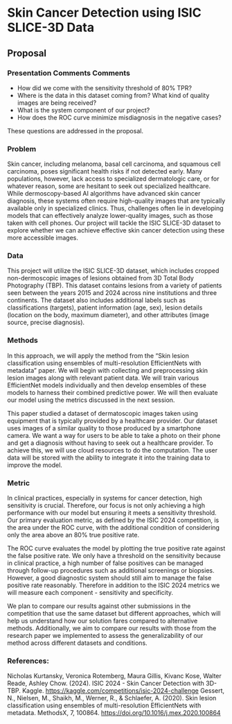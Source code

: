 # Skin Cancer Detection using ISIC SLICE-3D Data

## Proposal
### Presentation Comments Comments
- How did we come with the sensitivity threshold of 80% TPR?
- Where is the data in this dataset coming from? What kind of quality images are being received? 
- What is the system component of our project? 
- How does the ROC curve minimize misdiagnosis in the negative cases?

These questions are addressed in the proposal.

### Problem
Skin cancer, including melanoma, basal cell carcinoma, and squamous cell carcinoma, poses significant health risks if not detected early. Many populations, however, lack access to specialized dermatologic care, or for whatever reason, some are hesitant to seek out specialized healthcare. While dermoscopy-based AI algorithms have advanced skin cancer diagnosis, these systems often require high-quality images that are typically available only in specialized clinics. Thus, challenges often lie in developing models that can effectively analyze lower-quality images, such as those taken with cell phones. Our project will tackle the ISIC SLICE-3D dataset to explore whether we can achieve effective skin cancer detection using these more accessible images.
### Data
This project will utilize the ISIC SLICE-3D dataset, which includes cropped non-dermoscopic images of lesions obtained from 3D Total Body Photography (TBP). This dataset contains lesions from a variety of patients seen between the years 2015 and 2024 across nine institutions and three continents. The dataset also includes additional labels such as classifications (targets), patient information (age, sex), lesion details (location on the body, maximum diameter), and other attributes (image source, precise diagnosis).
### Methods

In this approach, we will apply the method from the “Skin lesion classification using ensembles of multi-resolution EfficientNets with metadata” paper. We will begin with collecting and preprocessing skin lesion images along with relevant patient data. We will train various EfficientNet models individually and then develop ensembles of these models to harness their combined predictive power. We will then evaluate our model using the metrics discussed in the next session. 

This paper studied a dataset of dermatoscopic images taken using equipment that is typically provided by a healthcare provider. Our dataset uses images of a similar quality to those produced by a smartphone camera. We want a way for users to be able to take a photo on their phone and get a diagnosis without having to seek out a healthcare provider. To achieve this, we will use cloud resources to do the computation. The user data will be stored with the ability to integrate it into the training data to improve the model. 
### Metric
In clinical practices, especially in systems for cancer detection, high sensitivity is crucial. Therefore, our focus is not only achieving a high performance with our model but ensuring it meets a sensitivity threshold. Our primary evaluation metric, as defined by the ISIC 2024 competition, is the area under the ROC curve, with the additional condition of considering only the area above an 80% true positive rate. 

The ROC curve evaluates the model by plotting the true positive rate against the false positive rate. We only have a threshold on the sensitivity because in clinical practice, a high number of false positives can be managed through follow-up procedures such as additional screenings or biopsies. However, a good diagnostic system should still aim to manage the false positive rate reasonably. Therefore in addition to the ISIC 2024 metrics we will measure each component - sensitivity and specificity.

We plan to compare our results against other submissions in the competition that use the same dataset but different approaches, which will help us understand how our solution fares compared to alternative methods. Additionally, we aim to compare our results with those from the research paper we implemented to assess the generalizability of our method across different datasets and conditions.
### References:
Nicholas Kurtansky, Veronica Rotemberg, Maura Gillis, Kivanc Kose, Walter Reade, Ashley Chow. (2024). ISIC 2024 - Skin Cancer Detection with 3D-TBP. Kaggle. https://kaggle.com/competitions/isic-2024-challenge
Gessert, N., Nielsen, M., Shaikh, M., Werner, R., & Schlaefer, A. (2020). Skin lesion classification using ensembles of multi-resolution EfficientNets with metadata. MethodsX, 7, 100864. https://doi.org/10.1016/j.mex.2020.100864



